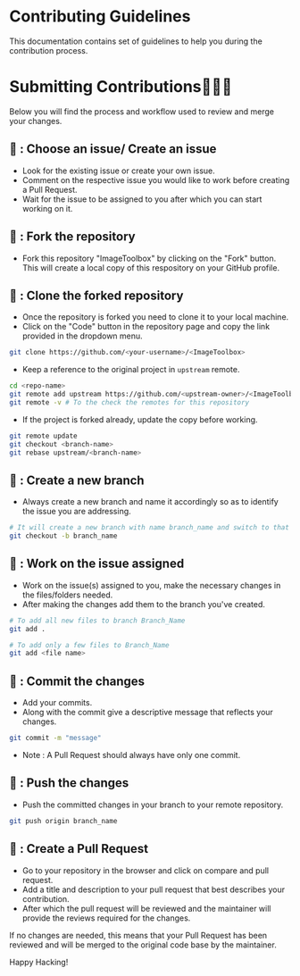 # Contributing Guidelines

This documentation contains set of guidelines to help you during the contribution process.

# Submitting Contributions👨🏻‍💻
Below you will find the process and workflow used to review and merge your changes.
## 🌟 : Choose an issue/ Create an issue

- Look for the existing issue or create your own issue.
- Comment on the respective issue you would like to work before creating a Pull Request.
- Wait for the issue to be assigned to you after which you can start working on it.

## 🌟 : Fork the repository

- Fork this repository "ImageToolbox" by clicking on the "Fork" button. This will create a local copy of this respository on your GitHub profile.

## 🌟 : Clone the forked repository

- Once the repository is forked you need to clone it to your local machine.
- Click on the "Code" button in the repository page and copy the link provided in the dropdown menu.


```bash
git clone https://github.com/<your-username>/<ImageToolbox>  
```

- Keep a reference to the original project in `upstream` remote.

```bash  
cd <repo-name>  
git remote add upstream https://github.com/<upstream-owner>/<ImageToolbox>
git remote -v # To the check the remotes for this repository 
```  

- If the project is forked already, update the copy before working.

```bash
git remote update
git checkout <branch-name>
git rebase upstream/<branch-name>
``` 

## 🌟 : Create a new branch

- Always create a new branch and name it accordingly so as to identify the issue you are addressing.

```bash
# It will create a new branch with name branch_name and switch to that branch 
git checkout -b branch_name
```
## 🌟 : Work on the issue assigned

- Work on the issue(s) assigned to you, make the necessary changes in the files/folders needed.
- After making the changes add them to the branch you've created.

```bash  
# To add all new files to branch Branch_Name  
git add .  

# To add only a few files to Branch_Name
git add <file name>
```
## 🌟 : Commit the changes

- Add your commits.
- Along with the commit give a descriptive message that reflects your changes.

```bash
git commit -m "message"  
```
- Note : A Pull Request should always have only one commit. 

## 🌟 : Push the changes

- Push the committed changes in your branch to your remote repository.

```bash  
git push origin branch_name
```
## 🌟 : Create a Pull Request

- Go to your repository in the browser and click on compare and pull request.
- Add a title and description to your pull request that best describes your contribution.
- After which the pull request will be reviewed and the maintainer will provide the reviews required for the changes.

If no changes are needed, this means that your Pull Request has been reviewed and will be merged to the original code base by the maintainer.


Happy Hacking!